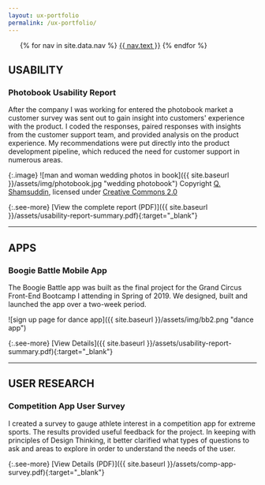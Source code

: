 ```yaml
---
layout: ux-portfolio
permalink: /ux-portfolio/
---
```


<ul class="nav-menu">
{% for nav in site.data.nav %}
<li{% if nav.url == page.url %} class="active"{% endif %}><a href="{{ nav.url }}">{{ nav.text }}</a></li>
{% endfor %}</ul>


## USABILITY

### Photobook Usability Report

After the company I was working for entered the photobook market a customer survey was sent out to gain insight into customers' experience with the product. I coded the responses, paired responses with insights from the customer support team, and provided analysis on the product experience. My recommendations were put directly into the product development pipeline, which reduced the need for customer support in numerous areas. 

{:.image}
![man and woman wedding photos in book]({{ site.baseurl }}/assets/img/photobook.jpg "wedding photobook")
<span class="attribution">Copyright <a href="https://www.flickr.com/photos/shadesofqaeds/">Q. Shamsuddin</a>, licensed under <a href="https://creativecommons.org/licenses/by-nc-nd/2.0/legalcode">Creative Commons 2.0</a></span>

{:.see-more}
[View the complete report (PDF)]({{ site.baseurl }}/assets/usability-report-summary.pdf){:target="_blank"}

<hr>

## APPS

### Boogie Battle Mobile App

The Boogie Battle app was built as the final project for the Grand Circus Front-End Bootcamp I attending in Spring of 2019. We designed, built and launched the app over a two-week period. 

![sign up page for dance app]({{ site.baseurl }}/assets/img/bb2.png "dance app")

{:.see-more}
[View Details]({{ site.baseurl }}/assets/usability-report-summary.pdf){:target="_blank"}

<hr>

## USER RESEARCH

### Competition App User Survey

I created a survey to gauge athlete interest in a competition app for extreme sports. The results provided useful feedback for the project. In keeping with principles of Design Thinking, it better clarified what types of questions to ask and areas to explore in order to understand the needs of the user.

{:.see-more}
[View Details (PDF)]({{ site.baseurl }}/assets/comp-app-survey.pdf){:target="_blank"}